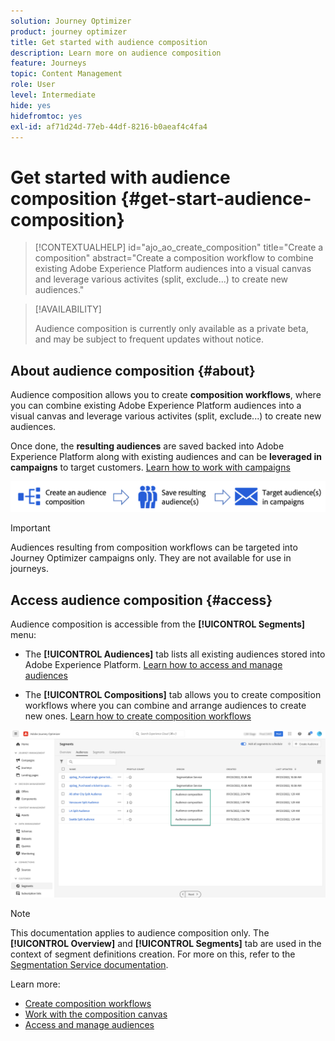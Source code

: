 ```yaml
---
solution: Journey Optimizer
product: journey optimizer
title: Get started with audience composition
description: Learn more on audience composition
feature: Journeys
topic: Content Management
role: User
level: Intermediate
hide: yes
hidefromtoc: yes
exl-id: af71d24d-77eb-44df-8216-b0aeaf4c4fa4
---
```

# Get started with audience composition {#get-start-audience-composition}

>[!CONTEXTUALHELP]
>id="ajo_ao_create_composition"
>title="Create a composition"
>abstract="Create a composition workflow to combine existing Adobe Experience Platform audiences into a visual canvas and leverage various activites (split, exclude...) to create new audiences."

>[!AVAILABILITY]
>
>Audience composition is currently only available as a private beta, and may be subject to frequent updates without notice.

## About audience composition {#about}
 
Audience composition allows you to create **composition workflows**, where you can combine existing Adobe Experience Platform audiences into a visual canvas and leverage various activites (split, exclude...) to create new audiences.

Once done, the **resulting audiences** are saved backed into Adobe Experience Platform along with existing audiences and can be **leveraged in campaigns** to target customers. [Learn how to work with campaigns](../campaigns/get-started-with-campaigns.md)

![](assets/audiences-process.png)

>[!IMPORTANT]
>
>Audiences resulting from composition workflows can be targeted into Journey Optimizer campaigns only. They are not available for use in journeys.

## Access audience composition {#access}

Audience composition is accessible from the **[!UICONTROL Segments]** menu:

* The **[!UICONTROL Audiences]** tab lists all existing audiences stored into Adobe Experience Platform. [Learn how to access and manage audiences](access-audiences.md)

* The **[!UICONTROL Compositions]** tab allows you to create composition workflows where you can combine and arrange audiences to create new ones. [Learn how to create composition workflows](create-compositions.md)

![](assets/audiences-list.png)

>[!NOTE]
>
>This documentation applies to audience composition only. The **[!UICONTROL Overview]** and **[!UICONTROL Segments]** tab are used in the context of segment definitions creation. For more on this, refer to the [Segmentation Service documentation](https://experienceleague.adobe.com/docs/experience-platform/segmentation/ui/overview.html).

Learn more:

* [Create composition workflows](create-compositions.md)
* [Work with the composition canvas](composition-canvas.md)
* [Access and manage audiences](access-audiences.md)
